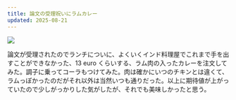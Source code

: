 ```yaml
---
title: 論文の受理祝いにラムカレー
updated: 2025-08-21
---
```

![](https://i.imgur.com/WBcWGjg.jpeg)

論文が受理されたのでランチについに、よくいくインド料理屋でこれまで手を出すことができなかった、13 euro くらいする、ラム肉の入ったカレーを注文してみた。調子に乗ってコーラもつけてみた。肉は確かにいつのチキンとは違くて、ラムっぽかったのだがそれ以外は当然いつも通りだった。以上に期待値が上がっていたので少しがっかりした気がしたが、それでも美味しかったと思う。